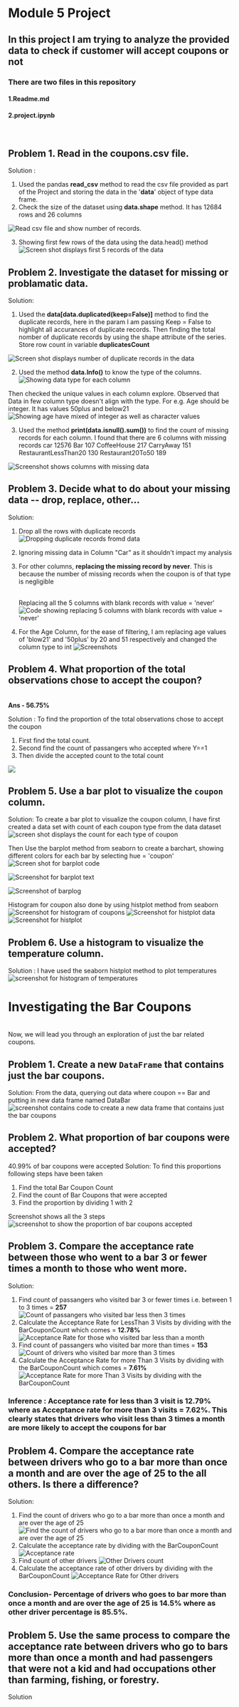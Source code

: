 # Module 5 Project
## In this project I am trying to analyze the provided data to check if customer will accept coupons or not 


### There are two files in this repository
#### 1.Readme.md
#### 2.project.ipynb
<br>

## Problem 1. Read in the coupons.csv file.
Solution : 
1. Used the pandas **read_csv** method to read the csv file provided as part of the Project and storing the data in the '**data**' object of type data frame.
2. Check the size of the dataset using **data.shape** method. It has 12684 rows and 26 columns

![Read csv file and show number of records.](https://github.com/viksaraw/PCMLAI_Project1-Pictures/blob/main/Prob1-Pic1.png)

3. Showing first few rows of the data using the data.head() method
   ![Screen shot displays first 5 records of the data](https://github.com/viksaraw/PCMLAI_Project1-Pictures/blob/main/Probl1-Pic2.png)
 
## Problem 2. Investigate the dataset for missing or problamatic data.
Solution:
1. Used the **data[data.duplicated(keep=False)]** method to find the duplicate records, here in the param I am passing Keep = False to highlight all accurances of duplicate records. Then finding the total nomber of duplicate records by using the shape attribute of the series. Store row count in variable **duplicatesCount**

 ![Screen shot displays number of duplicate records in the data](https://github.com/viksaraw/PCMLAI_Project1-Pictures/blob/main/Prob2-Pic1.png)

2. Used the method **data.Info()** to know the type of the columns.  
   ![Showing data type for each column](https://github.com/viksaraw/PCMLAI_Project1-Pictures/blob/main/Prob2-Pic2.png)

Then checked the unique values in each column explore. Observed that Data in few column type doesn't align with the type. For e.g. Age should be integer. It has values 50plus and below21
   ![Showing age have mixed of integer as well as character values](https://github.com/viksaraw/PCMLAI_Project1-Pictures/blob/main/Prob2-Pic3.png)


3. Used the method **print(data.isnull().sum())** to find the count of missing records for each column. I found that there are 6 columns with missing records
   car                     12576
   Bar                       107
   CoffeeHouse               217
   CarryAway                 151
   RestaurantLessThan20      130
   Restaurant20To50          189

![Screenshot shows columns with missing data](https://github.com/viksaraw/PCMLAI_Project1-Pictures/blob/main/Prob2-Pic4.png)

## Problem 3. Decide what to do about your missing data -- drop, replace, other...
Solution:

1. Drop all the rows with duplicate records<br>
   ![Dropping duplicate records fromd data](https://github.com/viksaraw/PCMLAI_Project1-Pictures/blob/main/Prob3-Pic1.png)
   
3. Ignoring missing data in Column "Car" as it shouldn't impact my analysis
4. For  other columns,  **replacing the missing record by never**. This is because the number of missing records when the 
   coupon is of  that type is negligible <br><br>
   
   Replacing all the 5 columns with blank records with value = 'never'
   ![Code showing replacing 5 columns with blank records with value = 'never'](https://github.com/viksaraw/PCMLAI_Project1-Pictures/blob/main/Prob3-Pic4.png)

4. For the Age Column, for the ease of filtering, I am replacing age values of 'blow21' and '50plus' by 20 and 51 
   respectively and changed the column type to int
   ![Screenshots ](https://github.com/viksaraw/PCMLAI_Project1-Pictures/blob/main/Prob3-Pic5.png)
   
## Problem 4.  What proportion of the total observations chose to accept the coupon?
   <br> **Ans - 56.75%**

Solution :
To find the proportion of the total observations chose to accept the coupon
   1. First find the total count.
   2. Second find the count of passangers who accepted where Y==1
   3. Then divide the accepted count to the total count

![](https://github.com/viksaraw/PCMLAI_Project1-Pictures/blob/main/Prob4-Pic1.png)

## Problem 5. Use a bar plot to visualize the `coupon` column.

Solution:
To create a bar plot to visualize the coupon column, I have first created a data set with  count of each coupon type from the data dataset
![screen shot displays the count for each type of coupon](https://github.com/viksaraw/PCMLAI_Project1-Pictures/blob/main/Prob5-Pic1.png)

Then Use the barplot method from seaborn to create a barchart, showing different colors for each bar by selecting
hue = 'coupon'
![Screen shot for barplot code](https://github.com/viksaraw/PCMLAI_Project1-Pictures/blob/main/Prob5-Pic2.png)

![Screenshot for barplot text](https://github.com/viksaraw/PCMLAI_Project1-Pictures/blob/main/Prob5-Pic3.png)

![Screenshot of barplog](https://github.com/viksaraw/PCMLAI_Project1-Pictures/blob/main/Prob5-Pic4.png)

 Histogram for coupon also done by using histplot method from seaborn
![Screenshot for histogram of coupons](https://github.com/viksaraw/PCMLAI_Project1-Pictures/blob/main/Prob5-Pic6.png)
![Screenshot for histplot data](https://github.com/viksaraw/PCMLAI_Project1-Pictures/blob/main/Prob5-Pic7.png)
![Screenshot for histplot](https://github.com/viksaraw/PCMLAI_Project1-Pictures/blob/main/Prob5-Pic8.png)

## Problem 6. Use a histogram to visualize the temperature column.
Solution : I have used the seaborn histplot method to plot temperatures
![screenshot for histogram of temperatures](https://github.com/viksaraw/PCMLAI_Project1-Pictures/blob/main/Prob6-Pic1.png)


# Investigating the Bar Coupons

<br>Now, we will lead you through an exploration of just the bar related coupons.  
## Problem 1. Create a new `DataFrame` that contains just the bar coupons.
Solution:
From the data, querying out data where coupon == Bar and putting in new data frame named DataBar
![screenshot contains code to create a new data frame that contains just the bar coupons](https://github.com/viksaraw/PCMLAI_Project1-Pictures/blob/main/Prob7-Pic1.png)

## Problem 2. What proportion of bar coupons were accepted?
<Ans> 40.99% of bar coupons were accepted
Solution:
To find this proportions following steps have been taken

   1. Find the total Bar Coupon Count
   2. Find the count of Bar Coupons that were accepted
   3. Find the proportion by dividing 1 with 2

Screenshot shows all the 3 steps
![screenshot to show the proportion of bar coupons accepted](https://github.com/viksaraw/PCMLAI_Project1-Pictures/blob/main/Prob8-Pic1.png)

## Problem 3. Compare the acceptance rate between those who went to a bar 3 or fewer times a month to those who went more.
Solution:
1. Find count of passangers who visited bar 3 or fewer times i.e. between 1 to 3 times = **257**
   ![Count of passangers who visited bar less then 3 times](https://github.com/viksaraw/PCMLAI_Project1-Pictures/blob/main/Prob9-Pic1.png)
2. Calculate the Acceptance Rate for LessThan 3 Visits by dividing with the BarCouponCount which comes = **12.78%**
![Acceptance Rate for those who visited bar less than a month](https://github.com/viksaraw/PCMLAI_Project1-Pictures/blob/main/Prob9-Pic2.png)
3. Find count of passangers who visited bar more than times  = **153**
![Count of drivers who visited bar more than 3 times](https://github.com/viksaraw/PCMLAI_Project1-Pictures/blob/main/Prob9-Pic3.png)
4.  Calculate the Acceptance Rate for more Than 3 Visits by dividing with the BarCouponCount which comes = **7.61%**
![Acceptance Rate for more Than 3 Visits by dividing with the BarCouponCount](https://github.com/viksaraw/PCMLAI_Project1-Pictures/blob/main/Prob9-Pic4.png)

### Inference : Acceptance rate for less than 3 visit is 12.79% where as Acceptance rate for more than 3 visits = 7.62%. This clearly states that drivers who visit less than 3 times a month are more likely to accept the coupons for bar

## Problem  4. Compare the acceptance rate between drivers who go to a bar more than once a month and are over the age of 25 to the all others.  Is there a difference?
Solution:
1. Find the count of drivers who go to a bar more than once a month and are over the age of 25
   ![Find the count of drivers who go to a bar more than once a month and are over the age of 25
](https://github.com/viksaraw/PCMLAI_Project1-Pictures/blob/main/Prob10-Pic1.png)
2. Calculate the acceptance rate by dividing with the BarCouponCount
   ![Acceptance rate ](https://github.com/viksaraw/PCMLAI_Project1-Pictures/blob/main/Prob10-Pic2.png)
3. Find count of other drivers
   ![Other Drivers count](https://github.com/viksaraw/PCMLAI_Project1-Pictures/blob/main/Prob10-Pic3.png)
4. Calculate the acceptance rate of other drivers by dividing with the BarCouponCount
   ![Acceptance Rate for Other drivers](https://github.com/viksaraw/PCMLAI_Project1-Pictures/blob/main/Prob10-Pic4.png)


### Conclusion- Percentage of drivers who goes to bar more than once a month and are over the age of 25 is 14.5% where as other driver percentage is 85.5%. 

## Problem 5. Use the same process to compare the acceptance rate between drivers who go to bars more than once a month and had passengers that were not a kid and had occupations other than farming, fishing, or forestry.
Solution


